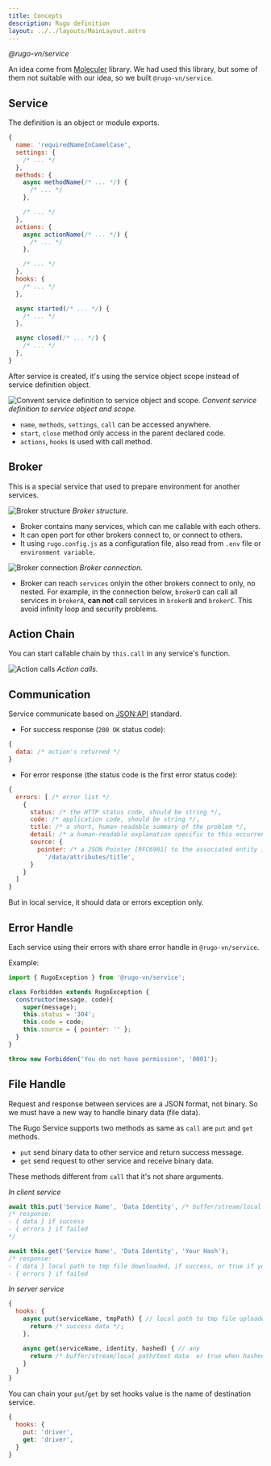 ```yaml
---
title: Concepts
description: Rugo definition
layout: ../../layouts/MainLayout.astro
---
```


_@rugo-vn/service_

An idea come from [Moleculer](https://moleculer.services/) library. We had used this library, but some of them not suitable with our idea, so we built `@rugo-vn/service`.

## Service

The definition is an object or module exports.

```js
{
  name: 'requiredNameInCamelCase',
  settings: {
    /* ... */
  },
  methods: {
    async methodName(/* ... */) {
      /* ... */
    },

    /* ... */
  },
  actions: {
    async actionName(/* ... */) {
      /* ... */
    },

    /* ... */
  },
  hooks: {
    /* ... */
  },

  async started(/* ... */) {
    /* ... */
  },

  async closed(/* ... */) {
    /* ... */
  },
}
```

After service is created, it's using the service object scope instead of service definition object.

![Convent service definition to service object and scope.](/images/s-def-to-s.png)
_Convent service definition to service object and scope._

- `name`, `methods`, `settings`, `call` can be accessed anywhere.
- `start`, `close` method only access in the parent declared code.
- `actions`, `hooks` is used with call method.

## Broker

This is a special service that used to prepare environment for another services.

![Broker structure](/images/broker.png)
_Broker structure._

- Broker contains many services, which can me callable with each others.
- It can open port for other brokers connect to, or connect to others.
- It using `rugo.config.js` as a configuration file, also read from `.env` file or `environment variable`.

![Broker connection](/images/broker-connect.png)
_Broker connection._

- Broker can reach `services` onlyin the other brokers connect to only, no nested. For example, in the connection below, `brokerD` can call all services in `brokerA`, **can not** call services in `brokerB` and `brokerC`. This avoid infinity loop and security problems.

## Action Chain

You can start callable chain by `this.call` in any service's function.

![Action calls](/images/action-call.png)
_Action calls._

## Communication

Service communicate based on [JSON:API](https://jsonapi.org/) standard.

- For success response (`200 OK` status code):

```js
{
  data: /* action's returned */
}
```

- For error response (the status code is the first error status code):

```js
{
  errors: [ /* error list */
    {
      status: /* the HTTP status code, should be string */,
      code: /* application code, should be string */,
      title: /* a short, human-readable summary of the problem */,
      detail: /* a human-readable explanation specific to this occurrence of the problem */,
      source: {
        pointer: /* a JSON Pointer [RFC6901] to the associated entity in the request document */
          '/data/attributes/title',
      }
    }
  ]
}
```

But in local service, it should data or errors exception only.

## Error Handle

Each service using their errors with share error handle in `@rugo-vn/service`.

Example:

```js
import { RugoException } from '@rugo-vn/service';

class Forbidden extends RugoException {
  constructor(message, code){
    super(message);
    this.status = '304';
    this.code = code;
    this.source = { pointer: '' };
  }
}

throw new Forbidden('You do not have permission', '0001');
```

## File Handle

Request and response between services are a JSON format, not binary. So we must have a new way to handle binary data (file data).

The Rugo Service supports two methods as same as `call` are `put` and `get` methods.

- `put` send binary data to other service and return success message.
- `get` send request to other service and receive binary data.

These methods different from `call` that it's not share arguments.

_In client service_

```js
await this.put('Service Name', 'Data Identity', /* buffer/stream/local path/text data */);
/* response:
- { data } if success
- { errors } if failed
*/
```

```js
await this.get('Service Name', 'Data Identity', 'Your Hash');
/* response:
- { data } local path to tmp file downloaded, if success, or true if your hash match with they in the server
- { errors } if failed
```

_In server service_

```js
{
  hooks: {
    async put(serviceName, tmpPath) { // local path to tmp file uploaded
      return /* success data */;
    },

    async get(serviceName, identity, hashed) { // any 
      return /* buffer/stream/local path/text data  or true when hashed matched */
    }
  }
}
```

You can chain your `put`/`get` by set hooks value is the name of destination service.

```js
{
  hooks: {
    put: 'driver',
    get: 'driver',
  }
}
```